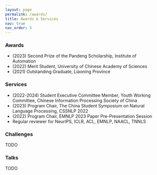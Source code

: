```yaml
---
layout: page
permalink: /awards/
title: Awards & Services
nav: true
nav_order: 5
---
```


### Awards
- (2023) Second Prize of the Pandeng Scholarship, Institute of Automation
- (2022) Merit Student, University of Chinese Academy of Sciences
- (2021) Outstanding Graduate, Liaoning Province


### Services
- (2022-2024) Student Executive Committee Member, Youth Working Committee, Chinese Information Processing Society of China
- (2023) Program Chair, The China Student Symposium on Natural Language Processing, CSSNLP 2022
- (2022) Program Chair, EMNLP 2023 Paper Pre-Presentation Session
- Regular reviewer for NeurIPS, ICLR, ACL, EMNLP, NAACL, TNNLS
  
### Challenges

TODO

### Talks

TODO
